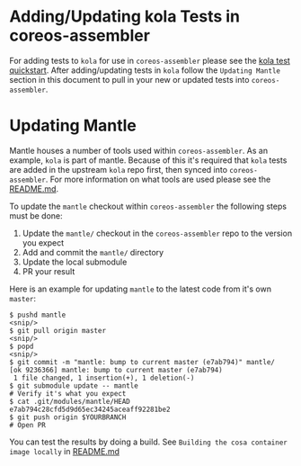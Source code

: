 # Adding/Updating kola Tests in coreos-assembler

For adding tests to `kola` for use in `coreos-assembler` please see the [kola test quickstart](https://github.com/coreos/mantle/blob/master/kola/README.md). After adding/updating tests in `kola` follow the `Updating Mantle` section in this document to pull in your new or updated tests into `coreos-assembler`.


# Updating Mantle

Mantle houses a number of tools used within `coreos-assembler`. As an example, `kola` is part of mantle. Because of this it's required that `kola` tests are added in the upstream `kola` repo first, then synced into `coreos-assembler`. For more information on what tools are used please see the [README.md](README.md).

To update the `mantle` checkout within `coreos-assembler` the following steps must be done:

1. Update the `mantle/` checkout in the `coreos-assembler` repo to the version you expect
2. Add and commit the `mantle/` directory
3. Update the local submodule
4. PR your result

Here is an example for updating `mantle` to the latest code from it's own `master`:
```
$ pushd mantle
<snip/>
$ git pull origin master
<snip/>
$ popd
<snip/>
$ git commit -m "mantle: bump to current master (e7ab794)" mantle/
[ok 9236366] mantle: bump to current master (e7ab794)
 1 file changed, 1 insertion(+), 1 deletion(-)
$ git submodule update -- mantle
# Verify it's what you expect
$ cat .git/modules/mantle/HEAD
e7ab794c28cfd5d9d65ec34245aceaff92281be2
$ git push origin $YOURBRANCH
# Open PR
```

You can test the results by doing a build. See `Building the cosa container image locally` in [README.md](README.md#building-the-cosa-container-image-locally)
